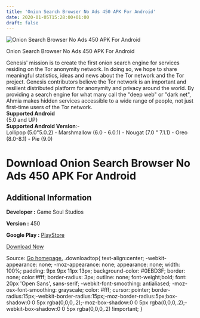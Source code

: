 ```yaml
---
title: 'Onion Search Browser No Ads 450 APK For Android'
date: 2020-01-05T15:28:00+01:00
draft: false
---
```


![Onion Search Browser No Ads 450 APK For Android](https://i1.wp.com/apkhome.net/wp-content/uploads/2020/01/Onion-Search-Browser-No-Ads-450.png "Onion Search Browser No Ads 450 APK For Android")

  

Onion Search Browser No Ads 450 APK For Android

Genesis' mission is to create the first onion search engine for services residing on the Tor anonymity network. In doing so, we hope to share meaningful statistics, ideas and news about the Tor network and the Tor project. Genesis contributors believe the Tor network is an important and resilient distributed platform for anonymity and privacy around the world. By providing a search engine for what many call the "deep web" or "dark net", Ahmia makes hidden services accessible to a wide range of people, not just first-time users of the Tor network.  
**Supported Android**  
{5.0 and UP}  
**Supported Android Version**:-  
Lollipop (5.0"5.0.2) - Marshmallow (6.0 - 6.0.1) - Nougat (7.0 " 7.1.1) - Oreo (8.0-8.1) - Pie (9.0)

Download Onion Search Browser No Ads 450 APK For Android
========================================================

Additional Information
----------------------

**Developer :** Game Soul Studios

**Version :** 450

**Google Play :** [PlayStore](https://play.google.com/store/apps/details?id=com.darkweb.genesissearchengine.noads)

  

[Download Now](https://store4app.co/post/onion-search-browser-no-ads-450-apk-for-android_1578234038)

  
Source: [Go homepage.](https://store4app.co/post/onion-search-browser-no-ads-450-apk-for-android_1578234038) .downloadtop{ text-align:center; -webkit-appearance: none; -moz-appearance: none; appearance: none; width: 100%; padding: 9px 9px 11px 13px; background-color: #0EBD3F; border: none; color:#fff; border-radius: 3px; outline: none; font-weight;bold; font: 20px 'Open Sans', sans-serif; -webkit-font-smoothing: antialiased; -moz-osx-font-smoothing: grayscale; color: #fff; cursor: pointer; border-radius:15px;-webkit-border-radius:15px;-moz-border-radius:5px;box-shadow:0 0 5px rgba(0,0,0,.2);-moz-box-shadow:0 0 5px rgba(0,0,0,.2);-webkit-box-shadow:0 0 5px rgba(0,0,0,.2) !important; }